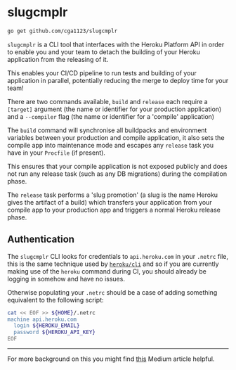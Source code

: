 # slugcmplr

```bash
go get github.com/cga1123/slugcmplr
```

`slugcmplr` is a CLI tool that interfaces with the Heroku Platform API in order
to enable you and your team to detach the building of your Heroku application
from the releasing of it.

This enables your CI/CD pipeline to run tests and building of your application
in parallel, potentially reducing the merge to deploy time for your team!

There are two commands available, `build` and `release` each require a
`[target]` argument (the name or identifier for your production application)
and a `--compiler` flag (the name or identifier for a 'compile' application)

The `build` command will synchronise all buildpacks and environment variables
between your production and compile application, it also sets the compile app
into maintenance mode and escapes any `release` task you have in your
`Procfile` (if present).

This ensures that your compile application is not exposed publicly and does not
run any release task (such as any DB migrations) during the compilation phase.

The `release` task performs a 'slug promotion' (a slug is the name Heroku gives
the artifact of a build) which transfers your application from your compile app
to your production app and triggers a normal Heroku release phase.


## Authentication

The `slugcmplr` CLI looks for credentials to `api.heroku.com` in your `.netrc`
file, this is the same technique used by [`heroku/cli`] and so if you are
currently making use of the `heroku` command during CI, you should already be
logging in somehow and have no issues.

Otherwise populating your `.netrc` should be a case of adding something
equivalent to the following script:

```bash
cat << EOF >> ${HOME}/.netrc
machine api.heroku.com
  login ${HEROKU_EMAIL}
  password ${HEROKU_API_KEY}
EOF
```

---

For more background on this you might find [this] Medium article helpful.

[this]: https://medium.com/carwow-product-engineering/speeding-up-our-heroku-deploys-by-35-percent-f9fa6f6cf404
[`heroku/cli`]: https://github.com/heroku/cli
